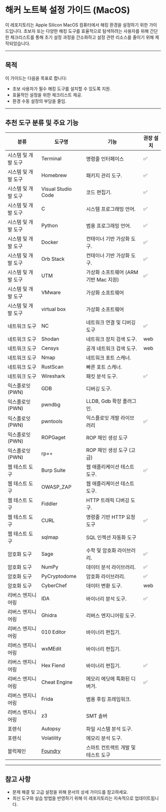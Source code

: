 # 해커 노트북 설정 가이드 (MacOS)

이 레포지토리는 Apple Silicon MacOS 컴퓨터에서 해킹 환경을 설정하기 위한 가이드입니다. 초보자 또는 다양한 해킹 도구를 효율적으로 탐색하려는 사용자를 위해 간단한 체크리스트를 통해 초기 설정 과정을 간소화하고 설정 관련 리소스를 줄이기 위해 제작되었습니다.

---

## 목적
이 가이드는 다음을 목표로 합니다:
- 초보 사용자가 필수 해킹 도구를 설치할 수 있도록 지원.
- 효율적인 설정을 위한 체크리스트 제공.
- 환경 수동 설정의 부담을 줄임.

---

## 추천 도구 분류 및 주요 기능

| 분류               | 도구명            | 기능                              | 권장 설치
|--------------------|------------------|----------------------------|--------------
| 시스템 및 개발 도구    | Terminal            | 명령줄 인터페이스       |✅
| 시스템 및 개발 도구    | Homebrew         | 패키지 관리 도구.                 |✅
| 시스템 및 개발 도구    | Visual Studio Code | 코드 편집기.                   |✅
| 시스템 및 개발 도구    | C                | 시스템 프로그래밍 언어.           |✅
| 시스템 및 개발 도구    | Python           | 범용 프로그래밍 언어.             |✅
| 시스템 및 개발 도구    | Docker           | 컨테이너 기반 가상화 도구.        |✅
| 시스템 및 개발 도구    | Orb Stack        | 컨테이너 기반 가상화 도구.        |✅
| 시스템 및 개발 도구    | UTM              | 	가상화 소프트웨어 (ARM 기반 Mac 지원)                     |✅
| 시스템 및 개발 도구    | VMware           |	가상화 소프트웨어                    |
| 시스템 및 개발 도구    | virtual box      | 	가상화 소프트웨어         |
| 네트워크 도구         | NC               | 	네트워크 연결 및 디버깅 도구                   | ✅
| 네트워크 도구         | Shodan           | 네트워크 장치 검색 도구.         | web | 
| 네트워크 도구         | Censys           | 공개 네트워크 검색 도구.         | web | 
| 네트워크 도구         | Nmap             | 네트워크 포트 스캐너.            |
| 네트워크 도구         | RustScan         | 빠른 포트 스캐너.               |  
| 네트워크 도구         | Wireshark        | 패킷 분석 도구.                | ✅
| 익스플로잇(PWN)      | GDB              | 디버깅 도구.                   |
| 익스플로잇(PWN)     | pwndbg            | LLDB, Gdb 확장 플러그인.       |
| 익스플로잇(PWN)     | pwntools          |익스플로잇 개발 라이브러리	           | ✅
| 익스플로잇(PWN)     | ROPGaget          |	ROP 체인 생성 도구                     |
| 익스플로잇(PWN)     | rp++              |ROP 체인 생성 도구 (고급)                      |
| 웹 테스트 도구      | Burp Suite       | 웹 애플리케이션 테스트 도구.        |✅
| 웹 테스트 도구      | OWASP_ZAP       | 웹 애플리케이션 테스트 도구.        |
| 웹 테스트 도구      | Fiddler          | HTTP 트래픽 디버깅 도구.          |
| 웹 테스트 도구      | CURL             | 명령줄 기반 HTTP 요청 도구           |✅
| 웹 테스트 도구      | sqlmap           | 	SQL 인젝션 자동화 도구              |
| 암호화 도구         | Sage             | 수학 및 암호화 라이브러리.        | ✅
| 암호화 도구         | NumPy            | 데이터 분석 라이브러리.           | ✅
| 암호화 도구         | PyCryptodome     | 암호화 라이브러리.               | ✅
| 암호화 도구         | CyberChef        | 데이터 변환 도구.               |web
| 리버스 엔지니어링    | IDA              | 바이너리 분석 도구.                | ✅
| 리버스 엔지니어링    | Ghidra           | 리버스 엔지니어링 도구.             |
| 리버스 엔지니어링    | 010 Editor       | 바이너리 편집기.                  | 
| 리버스 엔지니어링    | wxMEdit          | 바이너리 편집기.                  | 
| 리버스 엔지니어링    | Hex Fiend        | 바이너리 편집기.                  | ✅
| 리버스 엔지니어링    | Cheat Engine     | 메모리 에딧에 특화된 디버거.         | ✅
| 리버스 엔지니어링    | Frida            | 범용 후킹 프레임워크.               | 
| 리버스 엔지니어링    | z3               | SMT 솔버	                         |  
| 포렌식             | Autopsy          | 파일 시스템 분석 도구.                     |
| 포렌식             | Volatility       | 메모리 분석 도구.                         |
| 블럭체인            | [Foundry](https://github.com/hspace-io/hacker-notebook-setup/tree/main/MAC/Blockchain/foundry.md) | 스마트 컨트랙트 개발 및 테스트 도구                                    | 


---

## 참고 사항
- 문제 해결 및 고급 설정을 위해 문서의 상세 가이드를 참고하세요.
- 최신 도구와 실습 방법을 반영하기 위해 이 레포지토리는 지속적으로 업데이트됩니다.
